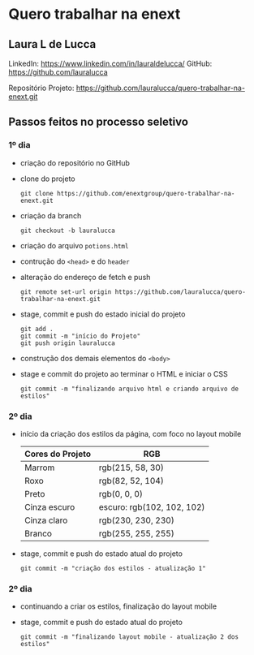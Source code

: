 # Quero trabalhar na enext

## Laura L de Lucca

LinkedIn: https://www.linkedin.com/in/lauraldelucca/
GitHub: https://github.com/lauralucca

Repositório Projeto: https://github.com/lauralucca/quero-trabalhar-na-enext.git

## Passos feitos no processo seletivo


### 1º dia

- criação do repositório no GitHub

- clone do projeto 
	```
	git clone https://github.com/enextgroup/quero-trabalhar-na-enext.git
	```

- criação da branch
	```
	git checkout -b lauralucca
	```

- criação do arquivo `potions.html`

- contrução do `<head>` e do `header`

- alteração do endereço de fetch e push
	```
	git remote set-url origin https://github.com/lauralucca/quero-trabalhar-na-enext.git
	```

- stage, commit e push do estado inicial do projeto
	```
	git add .
	git commit -m "início do Projeto"
	git push origin lauralucca
	```

- construção dos demais elementos do `<body>`

- stage e commit do projeto ao terminar o HTML e iniciar o CSS
	```
	git commit -m "finalizando arquivo html e criando arquivo de estilos"
	```


### 2º dia

- início da criação dos estilos da página, com foco no layout mobile

  Cores do Projeto |  RGB
  ------------ | -------------
  Marrom | rgb(215, 58, 30)
  Roxo | rgb(82, 52, 104)
  Preto | rgb(0, 0, 0)
  Cinza escuro | escuro: rgb(102, 102, 102)
  Cinza claro | rgb(230, 230, 230)
  Branco | rgb(255, 255, 255)

- stage, commit e push do estado atual do projeto
	```
 	git commit -m "criação dos estilos - atualização 1"
 	```

### 2º dia

- continuando a criar os estilos, finalização do layout mobile

- stage, commit e push do estado atual do projeto
	```
 	git commit -m "finalizando layout mobile - atualização 2 dos estilos"
 	```